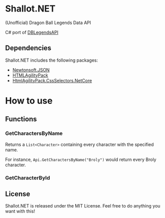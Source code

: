 # Shallot.NET
(Unofficial) Dragon Ball Legends Data API

C# port of [DBLegendsAPI](https://github.com/feijoes/DBlegendsAPI)

## Dependencies
Shallot.NET includes the following packages:
- [Newtonsoft.JSON](https://github.com/JamesNK/Newtonsoft.Json/tree/master)
- [HTMLAgilityPack](https://github.com/zzzprojects/html-agility-pack/tree/master)
- [HtmlAgilityPack.CssSelectors.NetCore](https://github.com/trenoncourt/HtmlAgilityPack.CssSelectors.NetCore)

# How to use
## Functions

### GetCharactersByName

Returns a ```List<Character>``` containing every character with the specified name.

For instance, ```Api.GetCharactersByName("Broly")``` would return every Broly character.

### GetCharacterById

## License

Shallot.NET is released under the MIT License. Feel free to do anything you want with this!
